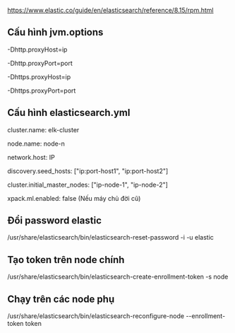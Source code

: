 https://www.elastic.co/guide/en/elasticsearch/reference/8.15/rpm.html

Cấu hình jvm.options
---
-Dhttp.proxyHost=ip

-Dhttp.proxyPort=port

-Dhttps.proxyHost=ip

-Dhttps.proxyPort=port

Cấu hình elasticsearch.yml
---
cluster.name: elk-cluster

node.name: node-n

network.host: IP

discovery.seed_hosts: ["ip:port-host1", "ip:port-host2"]

cluster.initial_master_nodes: ["ip-node-1", "ip-node-2"]

xpack.ml.enabled: false (Nếu máy chủ đời cũ)

Đổi password elastic
---
/usr/share/elasticsearch/bin/elasticsearch-reset-password -i -u elastic

Tạo token trên node chính
---
/usr/share/elasticsearch/bin/elasticsearch-create-enrollment-token -s node

Chạy trên các node phụ
---
/usr/share/elasticsearch/bin/elasticsearch-reconfigure-node --enrollment-token token
